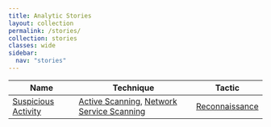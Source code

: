```yaml
---
title: Analytic Stories
layout: collection
permalink: /stories/
collection: stories
classes: wide
sidebar:
  nav: "stories"
---
```


| Name    |   Technique |     Tactic   |
| ----------- | ----------- |--------------|
| [Suspicious Activity](suspicious_activity) | [Active Scanning](/tags/#active-scanning), [Network Service Scanning](/tags/#network-service-scanning) | [Reconnaissance](/tags/#reconnaissance) |